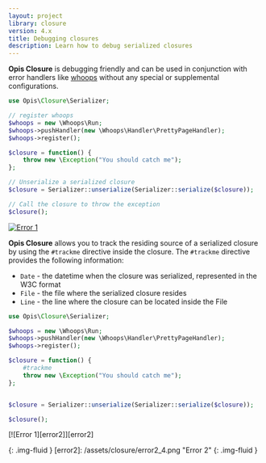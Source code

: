 ```yaml
---
layout: project
library: closure
version: 4.x
title: Debugging closures
description: Learn how to debug serialized closures
---
```


**Opis Closure** is debugging friendly and can be used in conjunction with 
error handlers like [whoops] without any special or supplemental configurations. 

```php
use Opis\Closure\Serializer;

// register whoops
$whoops = new \Whoops\Run;
$whoops->pushHandler(new \Whoops\Handler\PrettyPageHandler);
$whoops->register();

$closure = function() {
    throw new \Exception("You should catch me");
};

// Unserialize a serialized closure
$closure = Serializer::unserialize(Serializer::serialize($closure));

// Call the closure to throw the exception
$closure();
```

[![Error 1][error1]][error1]

**Opis Closure** allows you to track the residing
source of a serialized closure by using the `#trackme` directive inside the closure. 
The `#trackme` directive provides the following information: 

- `Date` - the datetime when the closure was serialized, represented in the W3C format
- `File` - the file where the serialized closure resides
- `Line` - the line where the closure can be located inside the File

```php
use Opis\Closure\Serializer;

$whoops = new \Whoops\Run;
$whoops->pushHandler(new \Whoops\Handler\PrettyPageHandler);
$whoops->register();

$closure = function() {
    #trackme
    throw new \Exception("You should catch me");
};


$closure = Serializer::unserialize(Serializer::serialize($closure));

$closure();
```

[![Error 1][error2]][error2]

[whoops]: https://github.com/filp/whoops "Whoops"
[error1]: /assets/closure/error1_4.png "Error 1" 
{: .img-fluid }
[error2]: /assets/closure/error2_4.png "Error 2" 
{: .img-fluid }

